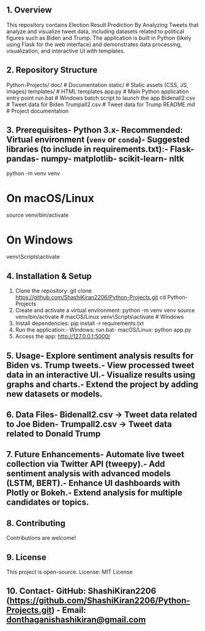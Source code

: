  ## 1. Overview
 This repository contains Election Result Prediction By Analyzing Tweets that analyze and visualize tweet data, including datasets
 related to political figures such as Biden and Trump. The application is built in Python (likely using
 Flask for the web interface) and demonstrates data processing, visualization, and interactive UI with
 templates.
 ## 2. Repository Structure
 Python-Projects/
 doc/ # Documentation
 static/ # Static assets (CSS, JS, images)
 templates/ # HTML templates
 app.py # Main Python application entry point
 run.bat # Windows batch script to launch the app
 Bidenall2.csv # Tweet data for Biden
 Trumpall2.csv # Tweet data for Trump
 README.md # Project documentation
 ## 3. Prerequisites- Python 3.x- Recommended: Virtual environment (`venv` or `conda`)- Suggested libraries (to include in requirements.txt):- Flask- pandas- numpy- matplotlib- scikit-learn- nltk
 python -m venv venv
# On macOS/Linux
source venv/bin/activate
# On Windows
venv\Scripts\activate
 ## 4. Installation & Setup
 1. Clone the repository:
 git clone https://github.com/ShashiKiran2206/Python-Projects.git
 cd Python-Projects
2. Create and activate a virtual environment:
 python -m venv venv
 source venv/bin/activate # macOS/Linux
 venv\Scripts\activate # Windows
 3. Install dependencies:
 pip install -r requirements.txt
 4. Run the application:- Windows: run.bat- macOS/Linux: python app.py
 5. Access the app:
 http://127.0.0.1:5000/
 ## 5. Usage- Explore sentiment analysis results for Biden vs. Trump tweets.- View processed tweet data in an interactive UI.- Visualize results using graphs and charts.- Extend the project by adding new datasets or models.
 ## 6. Data Files- Bidenall2.csv → Tweet data related to Joe Biden- Trumpall2.csv → Tweet data related to Donald Trump
 ## 7. Future Enhancements- Automate live tweet collection via Twitter API (tweepy).- Add sentiment analysis with advanced models (LSTM, BERT).- Enhance UI dashboards with Plotly or Bokeh.- Extend analysis for multiple candidates or topics.
 ## 8. Contributing
 Contributions are welcome!
 ## 9. License
This project is open-source. License: MIT License
 ## 10. Contact- GitHub: ShashiKiran2206 (https://github.com/ShashiKiran2206/Python-Projects.git) - Email: donthaganishashikiran@gmail.com
